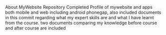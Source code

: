 About MyWebsite Repository
Completed Profile of mywebsite and apps both mobile and web including android phonegap, also included documents in this commit regarding what my expert skills are and what I have learnt from the course. two documents comparing my knowledge before course and after course are included
